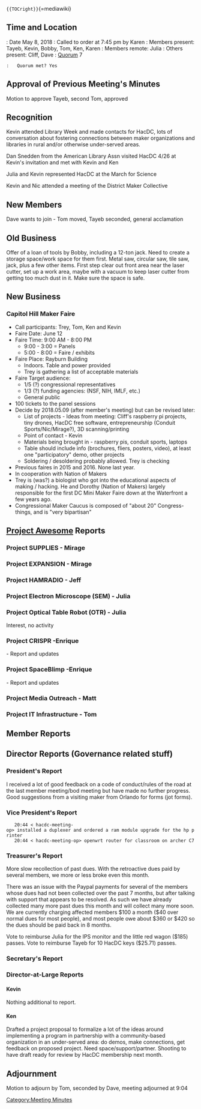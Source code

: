 `{{TOCright}}`{=mediawiki}

## Time and Location

:   Date May 8, 2018
:   Called to order at 7:45 pm by Karen
:   Members present: Tayeb, Kevin, Bobby, Tom, Ken, Karen
:   Members remote: Julia
:   Others present: Cliff, Dave
:   [Quorum](Quorum) 7

    :   Quorum met? Yes

## Approval of Previous Meeting's Minutes

Motion to approve Tayeb, second Tom, approved

## Recognition

Kevin attended Library Week and made contacts for HacDC, lots of
conversation about fostering connections between maker organizations and
libraries in rural and/or otherwise under-served areas.

Dan Snedden from the American Library Assn visited HacDC 4/26 at Kevin's
invitation and met with Kevin and Ken

Julia and Kevin represented HacDC at the March for Science

Kevin and Nic attended a meeting of the District Maker Collective

## New Members

Dave wants to join - Tom moved, Tayeb seconded, general acclamation

## Old Business

Offer of a loan of tools by Bobby, including a 12-ton jack. Need to
create a storage space/work space for them first. Metal saw, circular
saw, tile saw, jack, plus a few other items. First step clear out front
area near the laser cutter, set up a work area, maybe with a vacuum to
keep laser cutter from getting too much dust in it. Make sure the space
is safe.

## New Business

### Capitol Hill Maker Faire

-   Call participants: Trey, Tom, Ken and Kevin
-   Faire Date: June 12
-   Faire Time: 9:00 AM - 8:00 PM
    -   9:00 - 3:00 = Panels
    -   5:00 - 8:00 = Faire / exhibits
-   Faire Place: Rayburn Building
    -   Indoors. Table and power provided
    -   Trey is gathering a list of acceptable materials
-   Faire Target audience:
    -   1/5 (?) congressional representatives
    -   1/3 (?) funding agencies: (NSF, NIH, IMLF, etc.)
    -   General public
-   100 tickets to the panel sessions
-   Decide by 2018.05.09 (after member's meeting) but can be revised
    later:
    -   List of projects - Ideas from meeting: Cliff's raspberry pi
        projects, tiny drones, HacDC free software, entrepreneurship
        (Conduit Sports/Nic/Mirage?), 3D scanning/printing
    -   Point of contact - Kevin
    -   Materials being brought in - raspberry pis, conduit sports,
        laptops
    -   Table should include info (brochures, fliers, posters, video),
        at least one "participatory" demo, other projects
    -   Soldering / desoldering probably allowed. Trey is checking
-   Previous faires in 2015 and 2016. None last year.
-   In cooperation with Nation of Makers
-   Trey is (was?) a biologist who got into the educational aspects of
    making / hacking. He and Dorothy (Nation of Makers) largely
    responsible for the first DC Mini Maker Faire down at the Waterfront
    a few years ago.
-   Congressional Maker Caucus is composed of "about 20"
    Congress-things, and is "very bipartisan"

## [Project Awesome](:Category:Project_Awesome) Reports

### Project SUPPLIES - Mirage

### Project EXPANSION - Mirage

### Project HAMRADIO - Jeff

### Project Electron Microscope (SEM) - Julia

### Project Optical Table Robot (OTR) - Julia

Interest, no activity

### Project CRISPR -Enrique

\- Report and updates

### Project SpaceBlimp -Enrique

\- Report and updates

### Project Media Outreach - Matt

### Project IT Infrastructure - Tom

## Member Reports

## Director Reports (Governance related stuff)

### President's Report

I received a lot of good feedback on a code of conduct/rules of the road
at the last member meeting/bod meeting but have made no further
progress. Good suggestions from a visiting maker from Orlando for forms
(jot forms).

### Vice President's Report

`   20:44 < hacdc-meeting-op> installed a duplexer and ordered a ram module upgrade for the hp printer`\
`   20:44 < hacdc-meeting-op> openwrt router for classroom on archer C7`

### Treasurer's Report

More slow recollection of past dues. With the retroactive dues paid by
several members, we more or less broke even this month.

There was an issue with the Paypal payments for several of the members
whose dues had not been collected over the past 7 months, but after
talking with support that appears to be resolved. As such we have
already collected many more past dues this month and will collect many
more soon. We are currently charging affected members \$100 a month
(\$40 over normal dues for most people), and most people owe about \$360
or \$420 so the dues should be paid back in 8 months.

Vote to reimburse Julia for the IPS monitor and the little red wagon
(\$185) passes. Vote to reimburse Tayeb for 10 HacDC keys (\$25.71)
passes.

### Secretary's Report

### Director-at-Large Reports

#### Kevin

Nothing additional to report.

#### Ken

Drafted a project proposal to formalize a lot of the ideas around
implementing a program in partnership with a community-based
organization in an under-served area: do demos, make connections, get
feedback on proposed project. Need space/support/partner. Shooting to
have draft ready for review by HacDC membership next month.

## Adjournment

Motion to adjourn by Tom, seconded by Dave, meeting adjourned at 9:04

[Category:Meeting Minutes](Category:Meeting_Minutes)
